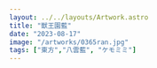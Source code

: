 ```yaml
---
layout: ../../layouts/Artwork.astro
title: "獣王園藍"
date: "2023-08-17"
image: "/artworks/0365ran.jpg"
tags: ["東方","八雲藍", "ケモミミ"]
---
```


